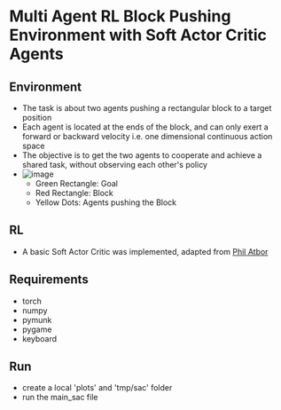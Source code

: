 # Multi Agent RL Block Pushing Environment with Soft Actor Critic Agents
## Environment
- The task is about two agents pushing a rectangular block to a target position
- Each agent is located at the ends of the block, and can only exert a forward or backward velocity i.e. one dimensional continuous action space
- The objective is to get the two agents to cooperate and achieve a shared task, without observing each other's policy
- ![image](https://user-images.githubusercontent.com/79006977/172347780-7b960569-0813-4ac0-bae2-6a284bb551e1.png "Rendering of the Pymunk physics using Pygame")
  - Green Rectangle: Goal
  - Red Rectangle: Block
  - Yellow Dots: Agents pushing the Block

## RL
- A basic Soft Actor Critic was implemented, adapted from [Phil Atbor](https://github.com/philtabor/Youtube-Code-Repository/tree/master/ReinforcementLearning/PolicyGradient/SAC)
## Requirements
- torch
- numpy
- pymunk
- pygame
- keyboard
## Run
- create a local 'plots' and 'tmp/sac' folder
- run the main_sac file
